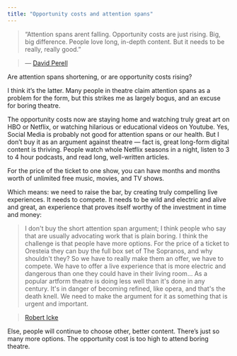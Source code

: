 ```yaml
---
title: "Opportunity costs and attention spans"
---
```


> “Attention spans arent falling. Opportunity costs are just rising. Big, big difference. People love long, in-depth content. But it needs to be really, really good.”

> — [David Perell](https://twitter.com/david_perell/status/1053803838816296963?s=21)

Are attention spans shortening, or are opportunity costs rising?

I think it’s the latter. Many people in theatre claim attention spans as a problem for the form, but this strikes me as largely bogus, and an excuse for boring theatre.

The opportunity costs now are staying home and watching truly great art on HBO or Netflix, or watching hilarious or educational videos on Youtube. Yes, Social Media is probably not good for attention spans or our health. But I don’t buy it as an argument against theatre — fact is, great long-form digital content is thriving. People watch whole Netflix seasons in a night, listen to 3 to 4 hour podcasts, and read long, well-written articles.

For the price of the ticket to one show, you can have months and months worth of unlimited free music, movies, and TV shows.

Which means: we need to raise the bar, by creating truly compelling live experiences. It needs to compete. It needs to be wild and electric and alive and great, an experience that proves itself worthy of the investment in time and money:

> I don't buy the short attention span argument; I think people who say that are usually advocating work that is plain boring. I think the challenge is that people have more options. For the price of a ticket to Oresteia they can buy the full box set of The Sopranos, and why shouldn't they? So we have to really make them an offer, we have to compete. We have to offer a live experience that is more electric and dangerous than one they could have in their living room... As a popular artform theatre is doing less well than it's done in any century. It's in danger of becoming refined, like opera, and that's the death knell. We need to make the argument for it as something that is urgent and important.

> [Robert Icke ](http://www.whatsonstage.com/london-theatre/news/robert-icke-interview-oresteia_38636.html)

Else, people will continue to choose other, better content. There’s just so many more options. The opportunity cost is too high to attend boring theatre.
